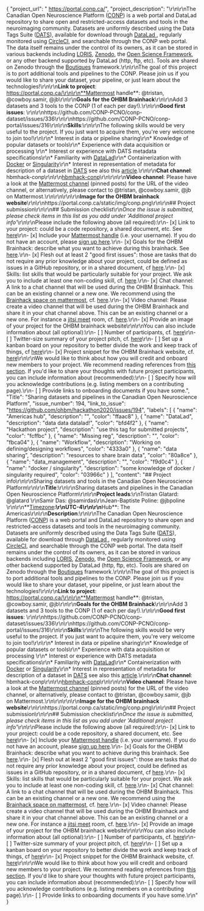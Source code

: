 {
  "project_url": " https://portal.conp.ca/",
  "project_description": "\r\n\r\nThe Canadian Open Neuroscience Platform ([CONP](http://conp.ca)) is a web portal and DataLad repository to share open and restricted-access datasets and tools in the neuroimaging community. Datasets are uniformly described using the Data Tags Suite ([DATS](https://academic.oup.com/gigascience/article/9/2/giz165/5730051)), available for download through [DataLad ](http://www.datalad.org), regularly monitored using [CircleCI](http://circleci.com), and searchable through the CONP web portal. The data itself remains under the control of its owners, as it can be stored in various backends including [LORIS](http://loris.ca), [Zenodo](https://zenodo.org/), the [Open Science Framework](http://osf.io), or any other backend supported by DataLad (http, ftp, etc). Tools are shared on Zenodo through the [Boutiques](http://boutiques.github.io) framework.\r\n\r\nThe goal of this project is to port additional tools and pipelines to the CONP. Please join us if you would like to share your dataset, your pipeline, or just learn about the technologies!\r\n\r\n**Link to project**: https://portal.conp.ca/\r\n\r\n**Mattermost handle**: @tristan, @cowboy.samir, @jb\r\n\r\n**Goals for the OHBM Brainhack**\r\n\r\nAdd 3 datasets and 3 tools to the CONP (1 of each per day!).\r\n\r\n**Good first issues**: \r\n\r\nhttps://github.com/CONP-PCNO/conp-dataset/issues/336\r\n\r\nhttps://github.com/CONP-PCNO/conp-portal/issues/316\r\n\r\n**Skills**:\r\n\r\nThe following skills would be very useful to the project. If you just want to acquire them, you're very welcome to join too!\r\n\r\n* Interest in data or pipeline sharing\r\n* Knowledge of popular datasets or tools\r\n* Experience with data acquisition or processing \r\n* Interest or experience with DATS metadata specifications\r\n* Familiarity with [DataLad](http://www.datalad.org)\r\n* Containerization with [Docker](http://www.docker.com) or [Singularity](https://sylabs.io/docs/)\r\n* Interest in representation of metadata for description of a dataset in [DATS](https://github.com/biocaddie/DATS) see also this [article](https://www.nature.com/articles/sdata201759).\r\n\r\n**Chat channel**: hbmhack-conp\r\n\r\n[hbmhack-conp](https://mattermost.brainhack.org/brainhack/channels/conp)\r\n\r\n\r\n**Video channel**: Please have a look at the [Mattermost channel](https://mattermost.brainhack.org/brainhack/channels/hbmhack-conp) (pinned posts) for the URL of the video channel, or alternatively, please contact to @tristan, @cowboy.samir, @jb on Mattermost.\r\n\r\n<!--\r\n**Video channel**:\r\n\r\nWe are trying to be super careful about \"zoom bombing\" possibility.\r\nSo we want to avoid having links to video chats in \"public space\".\r\nWe suggest that you create a Jitsi or Zoom room and mention it in your text channel as \"pinned\" message or in the channel header.\r\n\r\n-->\r\n\r\n**Image for the OHBM brainhack website**\r\n\r\nhttps://portal.conp.ca/static/img/conp.png\r\n\r\n## Project submission\r\n\r\n## Submission checklist\r\n*Once the issue is submitted, please check items in this list as you add under 'Additional project info'*\r\n\r\nPlease include the following above (all required):\r\n-   [x] Link to your project: could be a code repository, a shared document, etc. See [here](https://github.com/ohbm/hackathon2020/blob/master/.github/ISSUE_TEMPLATE/handbooks/projects.md#link-to-project)\r\n-   [x] Include your [Mattermost handle](https://mattermost.brainhack.org/) (i.e. your username). If you do not have an account, please [sign up here](https://mattermost.brainhack.org/signup_email).\r\n-   [x] Goals for the OHBM Brainhack: describe what you want to achieve during this brainhack. See [here](https://github.com/ohbm/hackathon2020/blob/master/.github/ISSUE_TEMPLATE/handbooks/projects.md#goals).\r\n-   [x] Flesh out at least 2 \"good first issues\": those are tasks that do not require any prior knowledge about your project, could be defined as issues in a GitHub repository, or in a shared document, cf [here](https://github.com/ohbm/hackathon2020/blob/master/.github/ISSUE_TEMPLATE/handbooks/projects.md#onboarding-2-good-first-issues).\r\n-   [x] Skills: list skills that would be particularly suitable for your project. We ask you to include at least one non-coding skill, cf. [here](https://github.com/ohbm/hackathon2020/blob/master/.github/ISSUE_TEMPLATE/handbooks/projects.md#onboarding-skills).\r\n-   [x] Chat channel: A link to a chat channel that will be used during the OHBM Brainhack. This can be an existing channel or a new one. We recommend using the [Brainhack space on mattermost](https://mattermost.brainhack.org/), cf. [here](https://github.com/ohbm/hackathon2020/blob/master/.github/ISSUE_TEMPLATE/handbooks/projects.md#chat).\r\n-   [x] Video channel: Please create a video channel that will be used during the OHBM Brainhack and share it in your chat channel above. This can be an existing channel or a new one. For instance a [jitsi meet](https://meet.jit.si/) room, cf. [here](https://github.com/ohbm/hackathon2020/blob/master/.github/ISSUE_TEMPLATE/handbooks/projects.md#video-calls).\r\n-   [x] Provide an image of your project for the OHBM brainhack website\r\n\r\nYou can also include information about (all optional):\r\n-   [ ] Number of participants, cf. [here](https://github.com/ohbm/hackathon2020/blob/master/.github/ISSUE_TEMPLATE/handbooks/projects.md#participant-capacity)\r\n-   [ ] Twitter-size summary of your project pitch, cf. [here](https://github.com/ohbm/hackathon2020/blob/master/.github/ISSUE_TEMPLATE/handbooks/projects.md#twitter-size-summary-of-your-project-pitch)\r\n-   [ ] Set up a kanban board on your repository to better divide the work and keep track of things, cf [here](https://github.com/ohbm/hackathon2020/blob/master/.github/ISSUE_TEMPLATE/handbooks/projects.md#set-up-a-kanban-board)\r\n-   [x] Project snippet for the OHBM Brainhack website, cf. [here](https://github.com/ohbm/hackathon2020/blob/master/.github/ISSUE_TEMPLATE/handbooks/projects.md#project-snippet-for-the-ohbm-brainhack-website)\r\n\r\nWe would like to think about how you will credit and onboard new members to your project. We recommend reading references from [this section](https://github.com/ohbm/hackathon2020/blob/master/.github/ISSUE_TEMPLATE/handbooks/projects.md#credit-and-onboarding). If you'd like to share your thoughts with future project participants, you can include information about (recommended):\r\n-   [ ] Specify how will you acknowledge contributions (e.g. listing members on a contributing page).\r\n-   [ ] Provide links to onboarding documents if you have some.",
  "Title": "Sharing datasets and pipelines in the Canadian Open Neuroscience Platform",
  "issue_number": 194,
  "link_to_issue": "https://github.com/ohbm/hackathon2020/issues/194",
  "labels": [
    {
      "name": "Americas hub",
      "description": "",
      "color": "ffaac8"
    },
    {
      "name": "DataLad",
      "description": "data data datalad!",
      "color": "bfd4f2"
    },
    {
      "name": "Hackathon project",
      "description": "use this tag for submitted projects",
      "color": "fcffbc"
    },
    {
      "name": "Missing reg",
      "description": "",
      "color": "fbca04"
    },
    {
      "name": "Workflow",
      "description": "Working on defining/designing workflows",
      "color": "4333a0"
    },
    {
      "name": "data sharing",
      "description": "resources to share brain data",
      "color": "80a8ce"
    },
    {
      "name": "data_management",
      "description": "",
      "color": "f9d0c4"
    },
    {
      "name": "docker / singularity",
      "description": "some knowledge of docker / singularity required",
      "color": "03966c"
    }
  ],
  "content": "## Project info\r\n\r\nSharing datasets and tools in the Canadian Open Neuroscience Platform\r\n\r\n**Title**:\r\n\r\nSharing datasets and pipelines in the Canadian Open Neuroscience Platform\r\n\r\n**Project leads**:\r\nTristan Glatard: @glatard \r\nSamir Das: @samirdas\r\nJean-Baptiste Poline: @jbpoline \r\n\r\n**[Timezone](https://github.com/ohbm/hackathon2020/blob/master/.github/ISSUE_TEMPLATE/handbooks/projects.md#timezone)**:\r\nUTC-4\r\n\r\n**Hub**: The Americas\r\n\r\n**Description**:\r\n\r\nThe Canadian Open Neuroscience Platform ([CONP](http://conp.ca)) is a web portal and DataLad repository to share open and restricted-access datasets and tools in the neuroimaging community. Datasets are uniformly described using the Data Tags Suite ([DATS](https://academic.oup.com/gigascience/article/9/2/giz165/5730051)), available for download through [DataLad ](http://www.datalad.org), regularly monitored using [CircleCI](http://circleci.com), and searchable through the CONP web portal. The data itself remains under the control of its owners, as it can be stored in various backends including [LORIS](http://loris.ca), [Zenodo](https://zenodo.org/), the [Open Science Framework](http://osf.io), or any other backend supported by DataLad (http, ftp, etc). Tools are shared on Zenodo through the [Boutiques](http://boutiques.github.io) framework.\r\n\r\nThe goal of this project is to port additional tools and pipelines to the CONP. Please join us if you would like to share your dataset, your pipeline, or just learn about the technologies!\r\n\r\n**Link to project**: https://portal.conp.ca/\r\n\r\n**Mattermost handle**: @tristan, @cowboy.samir, @jb\r\n\r\n**Goals for the OHBM Brainhack**\r\n\r\nAdd 3 datasets and 3 tools to the CONP (1 of each per day!).\r\n\r\n**Good first issues**: \r\n\r\nhttps://github.com/CONP-PCNO/conp-dataset/issues/336\r\n\r\nhttps://github.com/CONP-PCNO/conp-portal/issues/316\r\n\r\n**Skills**:\r\n\r\nThe following skills would be very useful to the project. If you just want to acquire them, you're very welcome to join too!\r\n\r\n* Interest in data or pipeline sharing\r\n* Knowledge of popular datasets or tools\r\n* Experience with data acquisition or processing \r\n* Interest or experience with DATS metadata specifications\r\n* Familiarity with [DataLad](http://www.datalad.org)\r\n* Containerization with [Docker](http://www.docker.com) or [Singularity](https://sylabs.io/docs/)\r\n* Interest in representation of metadata for description of a dataset in [DATS](https://github.com/biocaddie/DATS) see also this [article](https://www.nature.com/articles/sdata201759).\r\n\r\n**Chat channel**: hbmhack-conp\r\n\r\n[hbmhack-conp](https://mattermost.brainhack.org/brainhack/channels/conp)\r\n\r\n\r\n**Video channel**: Please have a look at the [Mattermost channel](https://mattermost.brainhack.org/brainhack/channels/hbmhack-conp) (pinned posts) for the URL of the video channel, or alternatively, please contact to @tristan, @cowboy.samir, @jb on Mattermost.\r\n\r\n<!--\r\n**Video channel**:\r\n\r\nWe are trying to be super careful about \"zoom bombing\" possibility.\r\nSo we want to avoid having links to video chats in \"public space\".\r\nWe suggest that you create a Jitsi or Zoom room and mention it in your text channel as \"pinned\" message or in the channel header.\r\n\r\n-->\r\n\r\n**Image for the OHBM brainhack website**\r\n\r\nhttps://portal.conp.ca/static/img/conp.png\r\n\r\n## Project submission\r\n\r\n## Submission checklist\r\n*Once the issue is submitted, please check items in this list as you add under 'Additional project info'*\r\n\r\nPlease include the following above (all required):\r\n-   [x] Link to your project: could be a code repository, a shared document, etc. See [here](https://github.com/ohbm/hackathon2020/blob/master/.github/ISSUE_TEMPLATE/handbooks/projects.md#link-to-project)\r\n-   [x] Include your [Mattermost handle](https://mattermost.brainhack.org/) (i.e. your username). If you do not have an account, please [sign up here](https://mattermost.brainhack.org/signup_email).\r\n-   [x] Goals for the OHBM Brainhack: describe what you want to achieve during this brainhack. See [here](https://github.com/ohbm/hackathon2020/blob/master/.github/ISSUE_TEMPLATE/handbooks/projects.md#goals).\r\n-   [x] Flesh out at least 2 \"good first issues\": those are tasks that do not require any prior knowledge about your project, could be defined as issues in a GitHub repository, or in a shared document, cf [here](https://github.com/ohbm/hackathon2020/blob/master/.github/ISSUE_TEMPLATE/handbooks/projects.md#onboarding-2-good-first-issues).\r\n-   [x] Skills: list skills that would be particularly suitable for your project. We ask you to include at least one non-coding skill, cf. [here](https://github.com/ohbm/hackathon2020/blob/master/.github/ISSUE_TEMPLATE/handbooks/projects.md#onboarding-skills).\r\n-   [x] Chat channel: A link to a chat channel that will be used during the OHBM Brainhack. This can be an existing channel or a new one. We recommend using the [Brainhack space on mattermost](https://mattermost.brainhack.org/), cf. [here](https://github.com/ohbm/hackathon2020/blob/master/.github/ISSUE_TEMPLATE/handbooks/projects.md#chat).\r\n-   [x] Video channel: Please create a video channel that will be used during the OHBM Brainhack and share it in your chat channel above. This can be an existing channel or a new one. For instance a [jitsi meet](https://meet.jit.si/) room, cf. [here](https://github.com/ohbm/hackathon2020/blob/master/.github/ISSUE_TEMPLATE/handbooks/projects.md#video-calls).\r\n-   [x] Provide an image of your project for the OHBM brainhack website\r\n\r\nYou can also include information about (all optional):\r\n-   [ ] Number of participants, cf. [here](https://github.com/ohbm/hackathon2020/blob/master/.github/ISSUE_TEMPLATE/handbooks/projects.md#participant-capacity)\r\n-   [ ] Twitter-size summary of your project pitch, cf. [here](https://github.com/ohbm/hackathon2020/blob/master/.github/ISSUE_TEMPLATE/handbooks/projects.md#twitter-size-summary-of-your-project-pitch)\r\n-   [ ] Set up a kanban board on your repository to better divide the work and keep track of things, cf [here](https://github.com/ohbm/hackathon2020/blob/master/.github/ISSUE_TEMPLATE/handbooks/projects.md#set-up-a-kanban-board)\r\n-   [x] Project snippet for the OHBM Brainhack website, cf. [here](https://github.com/ohbm/hackathon2020/blob/master/.github/ISSUE_TEMPLATE/handbooks/projects.md#project-snippet-for-the-ohbm-brainhack-website)\r\n\r\nWe would like to think about how you will credit and onboard new members to your project. We recommend reading references from [this section](https://github.com/ohbm/hackathon2020/blob/master/.github/ISSUE_TEMPLATE/handbooks/projects.md#credit-and-onboarding). If you'd like to share your thoughts with future project participants, you can include information about (recommended):\r\n-   [ ] Specify how will you acknowledge contributions (e.g. listing members on a contributing page).\r\n-   [ ] Provide links to onboarding documents if you have some.\r\n"
}